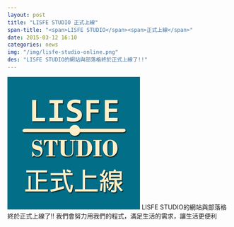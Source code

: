 ```yaml
---
layout: post
title: "LISFE STUDIO 正式上線"
span-title: "<span>LISFE STUDIO</span><span>正式上線</span>"
date: 2015-03-12 16:10
categories: news
img: "/img/lisfe-studio-online.png"
des: "LISFE STUDIO的網站與部落格終於正式上線了!!"
---
```

<img src="/img/lisfe-studio-online.png">
LISFE STUDIO的網站與部落格終於正式上線了!!
我們會努力用我們的程式，滿足生活的需求，讓生活更便利
